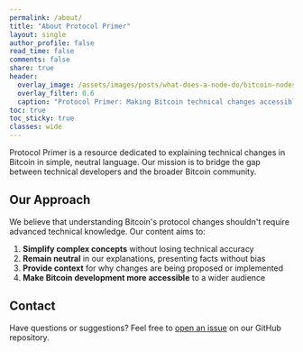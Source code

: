 ```yaml
---
permalink: /about/
title: "About Protocol Primer"
layout: single
author_profile: false
read_time: false
comments: false
share: true
header:
  overlay_image: /assets/images/posts/what-does-a-node-do/bitcoin-nodes.png
  overlay_filter: 0.6
  caption: "Protocol Primer: Making Bitcoin technical changes accessible"
toc: true
toc_sticky: true
classes: wide
---
```


Protocol Primer is a resource dedicated to explaining technical changes in Bitcoin in simple, neutral language. Our mission is to bridge the gap between technical developers and the broader Bitcoin community.

## Our Approach

We believe that understanding Bitcoin's protocol changes shouldn't require advanced technical knowledge. Our content aims to:

1. **Simplify complex concepts** without losing technical accuracy
2. **Remain neutral** in our explanations, presenting facts without bias
3. **Provide context** for why changes are being proposed or implemented
4. **Make Bitcoin development more accessible** to a wider audience

## Contact

Have questions or suggestions? Feel free to [open an issue](https://github.com/Talks2Bots/protocolprimer/issues) on our GitHub repository. 